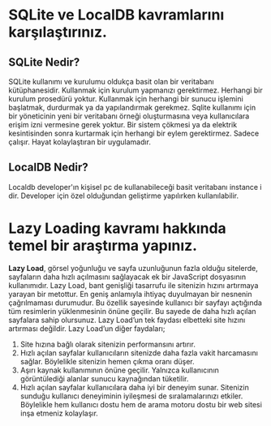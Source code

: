 ﻿


#  SQLite ve LocalDB kavramlarını karşılaştırınız.
## SQLite Nedir?
SQLite kullanımı ve kurulumu oldukça basit olan bir veritabanı kütüphanesidir. Kullanmak için kurulum yapmanızı gerektirmez. Herhangi bir kurulum prosedürü yoktur. Kullanmak için herhangi bir sunucu işlemini başlatmak, durdurmak ya da yapılandırmak gerekmez. Sqlite kullanımı için bir yöneticinin yeni bir veritabanı örneği oluşturmasına veya kullanıcılara erişim izni vermesine gerek yoktur. Bir sistem çökmesi ya da elektrik kesintisinden sonra kurtarmak için herhangi bir eylem gerektirmez. Sadece çalışır. Hayat kolaylaştıran bir uygulamadır.

 ## LocalDB Nedir?
 Localdb developer'ın kişisel pc de kullanabileceği basit veritabanı instance i dir. Developer için özel olduğundan geliştirme yapılırken kullanılabilir.

# Lazy Loading kavramı hakkında temel bir araştırma yapınız.
**Lazy Load**, görsel yoğunluğu ve sayfa uzunluğunun fazla olduğu sitelerde, sayfaların daha hızlı açılmasını sağlayacak ek bir JavaScript dosyasının kullanımıdır. Lazy Load, bant genişliği tasarrufu ile sitenizin hızını artırmaya yarayan bir metottur. En geniş anlamıyla ihtiyaç duyulmayan bir nesnenin çağrılmaması durumudur. Bu özellik sayesinde kullanıcı bir sayfayı açtığında tüm resimlerin yüklenmesinin önüne geçilir. Bu sayede de daha hızlı açılan sayfalara sahip olursunuz.
Lazy Load’un tek faydası elbetteki site hızını artırması değildir. Lazy Load’un diğer faydaları;

1.  Site hızına bağlı olarak sitenizin performansını artırır.
2.  Hızlı açılan sayfalar kullanıcıların sitenizde daha fazla vakit harcamasını sağlar. Böylelikle sitenizin hemen çıkma oranı düşer.
3.  Aşırı kaynak kullanımının önüne geçilir. Yalnızca kullanıcının görüntülediği alanlar sunucu kaynağından tüketilir.
4.  Hızlı açılan sayfalar kullanıcılara daha iyi bir deneyim sunar. Sitenizin sunduğu kullanıcı deneyiminin iyileşmesi de sıralamalarınızı etkiler. Böylelikle hem kullanıcı dostu hem de arama motoru dostu bir web sitesi inşa etmeniz kolaylaşır.
